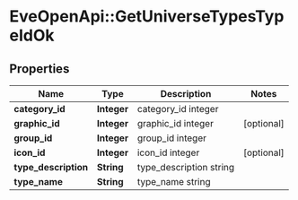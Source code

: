 # EveOpenApi::GetUniverseTypesTypeIdOk

## Properties
Name | Type | Description | Notes
------------ | ------------- | ------------- | -------------
**category_id** | **Integer** | category_id integer | 
**graphic_id** | **Integer** | graphic_id integer | [optional] 
**group_id** | **Integer** | group_id integer | 
**icon_id** | **Integer** | icon_id integer | [optional] 
**type_description** | **String** | type_description string | 
**type_name** | **String** | type_name string | 


